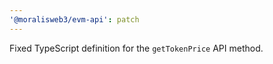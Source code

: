 ```yaml
---
'@moralisweb3/evm-api': patch
---
```


Fixed TypeScript definition for the `getTokenPrice` API method.

